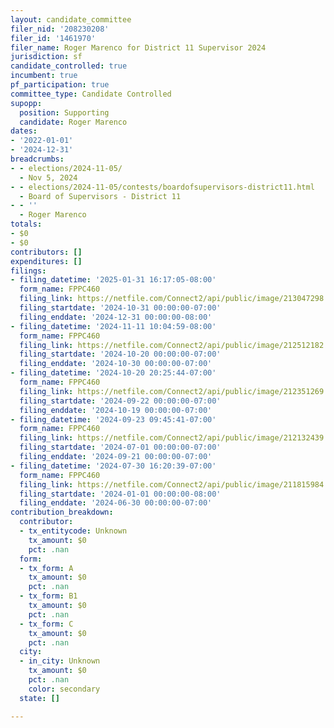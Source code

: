 ```yaml
---
layout: candidate_committee
filer_nid: '208230208'
filer_id: '1461970'
filer_name: Roger Marenco for District 11 Supervisor 2024
jurisdiction: sf
candidate_controlled: true
incumbent: true
pf_participation: true
committee_type: Candidate Controlled
supopp:
  position: Supporting
  candidate: Roger Marenco
dates:
- '2022-01-01'
- '2024-12-31'
breadcrumbs:
- - elections/2024-11-05/
  - Nov 5, 2024
- - elections/2024-11-05/contests/boardofsupervisors-district11.html
  - Board of Supervisors - District 11
- - ''
  - Roger Marenco
totals:
- $0
- $0
contributors: []
expenditures: []
filings:
- filing_datetime: '2025-01-31 16:17:05-08:00'
  form_name: FPPC460
  filing_link: https://netfile.com/Connect2/api/public/image/213047298
  filing_startdate: '2024-10-31 00:00:00-07:00'
  filing_enddate: '2024-12-31 00:00:00-08:00'
- filing_datetime: '2024-11-11 10:04:59-08:00'
  form_name: FPPC460
  filing_link: https://netfile.com/Connect2/api/public/image/212512182
  filing_startdate: '2024-10-20 00:00:00-07:00'
  filing_enddate: '2024-10-30 00:00:00-07:00'
- filing_datetime: '2024-10-20 20:25:44-07:00'
  form_name: FPPC460
  filing_link: https://netfile.com/Connect2/api/public/image/212351269
  filing_startdate: '2024-09-22 00:00:00-07:00'
  filing_enddate: '2024-10-19 00:00:00-07:00'
- filing_datetime: '2024-09-23 09:45:41-07:00'
  form_name: FPPC460
  filing_link: https://netfile.com/Connect2/api/public/image/212132439
  filing_startdate: '2024-07-01 00:00:00-07:00'
  filing_enddate: '2024-09-21 00:00:00-07:00'
- filing_datetime: '2024-07-30 16:20:39-07:00'
  form_name: FPPC460
  filing_link: https://netfile.com/Connect2/api/public/image/211815984
  filing_startdate: '2024-01-01 00:00:00-08:00'
  filing_enddate: '2024-06-30 00:00:00-07:00'
contribution_breakdown:
  contributor:
  - tx_entitycode: Unknown
    tx_amount: $0
    pct: .nan
  form:
  - tx_form: A
    tx_amount: $0
    pct: .nan
  - tx_form: B1
    tx_amount: $0
    pct: .nan
  - tx_form: C
    tx_amount: $0
    pct: .nan
  city:
  - in_city: Unknown
    tx_amount: $0
    pct: .nan
    color: secondary
  state: []

---
```

